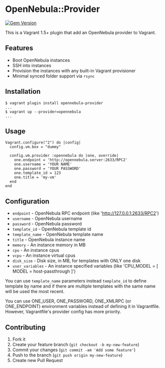 # OpenNebula::Provider

[![Gem Version](https://badge.fury.io/rb/opennebula-provider.svg)](https://rubygems.org/gems/opennebula-provider)

This is a Vagrant 1.5+ plugin that add an OpenNebula provider to Vagrant.

## Features

* Boot OpenNebula instances
* SSH into instances
* Provision the instances with any built-in Vagrant provisioner
* Minimal synced folder support via `rsync`

## Installation

```
$ vagrant plugin install opennebula-provider
...
$ vagrant up --provider=opennebula
...
```

## Usage

```
Vagrant.configure("2") do |config|
  config.vm.box = "dummy"

  config.vm.provider :opennebula do |one, override|
    one.endpoint = 'http://opennebula.server:2633/RPC2'
    one.username = 'YOUR NAME'
    one.password = 'YOUR PASSWORD'
    one.template_id = 123
    one.title = 'my-vm'
  end
end
```

## Configuration

* `endpoint` - OpenNebula RPC endpoint (like 'http://127.0.0.1:2633/RPC2')
* `username` - OpenNebula username
* `password` - OpenNebula password
* `template_id` - OpenNebula template id
* `template_name` - OpenNebula template name
* `title` - OpenNebula instance name
* `memory` - An instance memory in MB
* `cpu` - An instance cpus
* `vcpu` - An instance virtual cpus
* `disk_size` - Disk size, in MB, for templates with ONLY one disk
* `user_variables` - An instance specified variables (like 'CPU_MODEL = [ MODEL = host-passthrough ]')

You can use `template_name` parameters instead `template_id` to define template by name and if there are multiple templates with the same name will be used the most recent. 

You can use ONE_USER, ONE_PASSWORD, ONE_XMLRPC (or ONE_ENDPOINT) environment variables
instead of defining it in Vagrantfile.
However, Vagrantfile's provider config has more priority.

## Contributing

1. Fork it
2. Create your feature branch (`git checkout -b my-new-feature`)
3. Commit your changes (`git commit -am 'Add some feature'`)
4. Push to the branch (`git push origin my-new-feature`)
5. Create new Pull Request
